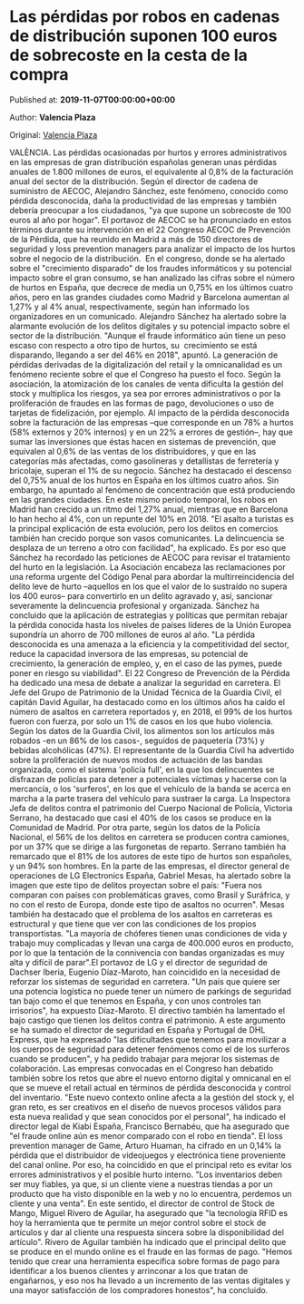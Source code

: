 
# Las pérdidas por robos en cadenas de distribución suponen 100 euros de sobrecoste en la cesta de la compra

Published at: **2019-11-07T00:00:00+00:00**

Author: **Valencia Plaza**

Original: [Valencia Plaza](https://valenciaplaza.com/las-perdidas-por-robos-en-cadenas-de-distribucion-suponen-100-euros-de-sobrecoste-en-la-cesta-de-la-compra)

VALÈNCIA. Las pérdidas ocasionadas por hurtos y errores administrativos en las empresas de gran distribución españolas generan unas pérdidas anuales de 1.800 millones de euros, el equivalente al 0,8% de la facturación anual del sector de la distribución.
Según el director de cadena de suministro de AECOC, Alejandro Sánchez, este fenómeno, conocido como pérdida desconocida, daña la productividad de las empresas y también debería preocupar a los ciudadanos, "ya que supone un sobrecoste de 100 euros al año por hogar".
El portavoz de AECOC se ha pronunciado en estos términos durante su intervención en el 22 Congreso AECOC de Prevención de la Pérdida, que ha reunido en Madrid a más de 150 directores de seguridad y loss prevention managers para analizar el impacto de los hurtos sobre el negocio de la distribución. 
En el congreso, donde se ha alertado sobre el "crecimiento disparado" de los fraudes informáticos y su potencial impacto sobre el gran consumo, se han analizado las cifras sobre el número de hurtos en España, que decrece de media un 0,75% en los últimos cuatro años, pero en las grandes ciudades como Madrid y Barcelona aumentan al 1,27% y al 4% anual, respectivamente, según han informado los organizadores en un comunicado.
Alejandro Sánchez ha alertado sobre la alarmante evolución de los delitos digitales y su potencial impacto sobre el sector de la distribución. "Aunque el fraude informático aún tiene un peso escaso con respecto a otro tipo de hurtos, su  crecimiento se está disparando, llegando a ser del 46% en 2018", apuntó.
La generación de pérdidas derivadas de la digitalización del retail y la omnicanalidad es un fenómeno reciente sobre el que el Congreso ha puesto el foco. Según la asociación, la atomización de los canales de venta dificulta la gestión del stock y multiplica los riesgos, ya sea por errores administrativos o por la proliferación de fraudes en las formas de pago, devoluciones o uso de tarjetas de fidelización, por ejemplo.
Al impacto de la pérdida desconocida sobre la facturación de las empresas –que corresponde en un 78% a hurtos (58% externos y 20% internos) y en un 22% a errores de gestión–, hay que sumar las inversiones que éstas hacen en sistemas de prevención, que equivalen al 0,6% de las ventas de los distribuidores, y que en las categorías más afectadas, como gasolineras y detallistas de ferretería y bricolaje, superan el 1% de su negocio.
Sánchez ha destacado el descenso del 0,75% anual de los hurtos en España en los últimos cuatro años. Sin embargo, ha apuntado al fenómeno de concentración que está produciendo en las grandes ciudades. En este mismo periodo temporal, los robos en Madrid han crecido a un ritmo del 1,27% anual, mientras que en Barcelona lo han hecho al 4%, con un repunte del 10% en 2018.
"El asalto a turistas es la principal explicación de esta evolución, pero los delitos en comercios también han crecido porque son vasos comunicantes. La delincuencia se desplaza de un terreno a otro con facilidad", ha explicado.
Es por eso que Sánchez ha recordado las peticiones de AECOC para revisar el tratamiento del hurto en la legislación. La Asociación encabeza las reclamaciones por una reforma urgente del Código Penal para abordar la multirreincidencia del delito leve de hurto –aquellos en los que el valor de lo sustraído no supera los 400 euros– para convertirlo en un delito agravado y, así, sancionar severamente la delincuencia profesional y organizada.
Sánchez ha concluido que la aplicación de estrategias y políticas que permitan rebajar la pérdida conocida hasta los niveles de países líderes de la Unión Europea supondría un ahorro de 700 millones de euros al año. "La pérdida desconocida es una amenaza a la eficiencia y la competitividad del sector, reduce la capacidad inversora de las empresas, su potencial de crecimiento, la generación de empleo, y, en el caso de las pymes, puede poner en riesgo su viabilidad".
El 22 Congreso de Prevención de la Pérdida ha dedicado una mesa de debate a analizar la seguridad en carretera. El Jefe del Grupo de Patrimonio de la Unidad Técnica de la Guardia Civil, el capitán David Aguilar, ha destacado como en los últimos años ha caído el número de asaltos en carretera reportados y, en 2018, el 99% de los hurtos fueron con fuerza, por solo un 1% de casos en los que hubo violencia. Según los datos de la Guardia Civil, los alimentos son los artículos más robados -en un 86% de los casos-, seguidos de paquetería (73%) y bebidas alcohólicas (47%).
El representante de la Guardia Civil ha advertido sobre la proliferación de nuevos modos de actuación de las bandas organizada, como el sistema 'policía full', en la que los delincuentes se disfrazan de policías para detener a potenciales víctimas y hacerse con la mercancía, o los 'surferos', en los que el vehículo de la banda se acerca en marcha a la parte trasera del vehículo para sustraer la carga.
La Inspectora Jefa de delitos contra el patrimonio del Cuerpo Nacional de Policía, Victoria Serrano, ha destacado que casi el 40% de los casos se produce en la Comunidad de Madrid. Por otra parte, según los datos de la Policía Nacional, el 56% de los delitos en carretera se producen contra camiones, por un 37% que se dirige a las furgonetas de reparto. Serrano también ha remarcado que el 81% de los autores de este tipo de hurtos son españoles, y un 94% son hombres.
En la parte de las empresas, el director general de operaciones de LG Electronics España, Gabriel Mesas, ha alertado sobre la imagen que este tipo de delitos proyectan sobre el país: "Fuera nos comparan con países con problemáticas graves, como Brasil y Suráfrica, y no con el resto de Europa, donde este tipo de asaltos no ocurren".
Mesas también ha destacado que el problema de los asaltos en carreteras es estructural y que tiene que ver con las condiciones de los propios transportistas. "La mayoría de chóferes tienen unas condiciones de vida y trabajo muy complicadas y llevan una carga de 400.000 euros en producto, por lo que la tentación de la connivencia con bandas organizadas es muy alta y difícil de parar".El portavoz de LG y el director de seguridad de Dachser Iberia, Eugenio Díaz-Maroto, han coincidido en la necesidad de reforzar los sistemas de seguridad en carretera. "Un país que quiere ser una potencia logística no puede tener un número de parkings de seguridad tan bajo como el que tenemos en España, y con unos controles tan irrisorios", ha expuesto Díaz-Maroto.
El directivo también ha lamentado el bajo castigo que tienen los delitos contra el patrimonio. A este argumento se ha sumado el director de seguridad en España y Portugal de DHL Express, que ha expresado "las dificultades que tenemos para movilizar a los cuerpos de seguridad para detener fenómenos como el de los surferos cuando se producen", y ha pedido trabajar para mejorar los sistemas de colaboración.
Las empresas convocadas en el Congreso han debatido también sobre los retos que abre el nuevo entorno digital y omnicanal en el que se mueve el retail actual en términos de pérdida desconocida y control del inventario. "Este nuevo contexto online afecta a la gestión del stock y, el gran reto, es ser creativos en el diseño de nuevos procesos válidos para esta nueva realidad y que sean conocidos por el personal", ha indicado el director legal de Kiabi España, Francisco Bernabéu, que ha asegurado que "el fraude online aún es menor comparado con el robo en tienda".
El loss prevention manager de Game, Arturo Huaman, ha cifrado en un 0,14% la pérdida que el distribuidor de videojuegos y electrónica tiene proveniente del canal online. Por eso, ha coincidido en que el principal reto es evitar los errores administrativos y el posible hurto interno. "Los inventarios deben ser muy fiables, ya que, si un cliente viene a nuestras tiendas a por un producto que ha visto disponible en la web y no lo encuentra, perdemos un cliente y una venta".
En este sentido, el director de control de Stock de Mango, Miguel Rivero de Aguilar, ha asegurado que "la tecnología RFID es hoy la herramienta que te permite un mejor control sobre el stock de artículos y dar al cliente una respuesta sincera sobre la disponibilidad del artículo".
Rivero de Aguilar también ha indicado que el principal delito que se produce en el mundo online es el fraude en las formas de pago. "Hemos tenido que crear una herramienta específica sobre formas de pago para identificar a los buenos clientes y arrinconar a los que tratan de engañarnos, y eso nos ha llevado a un incremento de las ventas digitales y una mayor satisfacción de los compradores honestos", ha concluido.
